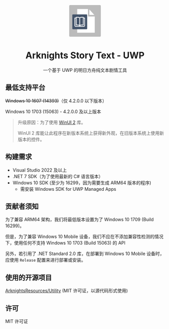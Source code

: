 <p align="center">
<img src="./assets/Icon.png" width="100px"/>
</p>

<div align="center">

# Arknights Story Text - UWP
一个基于 UWP 的明日方舟纯文本剧情工具

</div>

## 最低支持平台
~~Windows 10 1607 (14393)~~（仅 4.2.0.0 以下版本）

Windows 10 1703 (15063) - 4.2.0.0 及以上版本

> 升级原因：为了使用 [WinUI 2](https://github.com/microsoft/microsoft-ui-xaml) 库。
>
>WinUI 2 库能让此程序在新版本系统上获得新外观，在旧版本系统上使用新版本的控件。

## 构建需求
- Visual Studio 2022 及以上
- .NET 7 SDK（为了使用最新的 C# 语言版本）
- Windows 10 SDK (至少为 16299，因为需要生成 ARM64 版本的程序)
    - 需安装 Windows SDK for UWP Managed Apps

## 贡献者须知
为了兼容 ARM64 架构，我们将最低版本设置为了 Windows 10 1709 (Build 16299)。

但是，为了兼容 Windows 10 Mobile 设备，我们不应在不添加兼容性检测的情况下，使用任何不支持 Windows 10 1703 (Build 15063) 的 API

另外，若引用了 .NET Standard 2.0 库，在部署到 Windows 10 Mobile 设备时，应使用 `Release` 配置来进行部署或安装。

## 使用的开源项目
[ArknightsResources/Utility](https://github.com/ArknightsResources/Utility) (MIT 许可证，以源代码形式使用)

## 许可
MIT 许可证